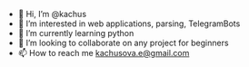 - 👋 Hi, I’m @kachus
- 👀 I’m interested in web applications, parsing, TelegramBots
- 🌱 I’m currently learning python
- 💞️ I’m looking to collaborate on any project for beginners
- 📫 How to reach me kachusova.e@gmail.com

<!---
kachus/kachus is a ✨ special ✨ repository because its `README.md` (this file) appears on your GitHub profile.
You can click the Preview link to take a look at your changes.
--->
